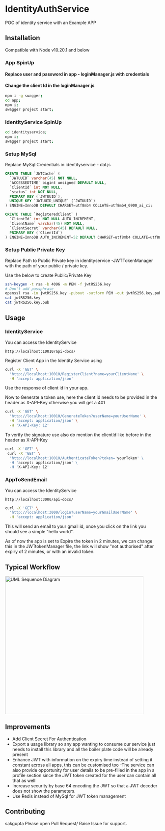 # IdentityAuthService

POC of identity service with an Example APP

## Installation
Compatible with Node v10.20.1 and below

### App SpinUp
#### Replace user and password in app - loginManager.js with credentials 
#### Change the client Id in the loginManager.js
```bash
npm i -g swagger;
cd app;
npm i;
swagger project start;
```
### IdentityService SpinUp
```bash
cd identityservice;
npm i;
swagger project start;
```

###  Setup MySql 
Replace MySql Credentials in identityservice - dal.js
```sql
CREATE TABLE `JWTCache` (
  `JWTUUID` varchar(45) NOT NULL,
  `ACCESSEDTIME` bigint unsigned DEFAULT NULL,
  `ClientId` int NOT NULL,
  `status` int NOT NULL,
  PRIMARY KEY (`JWTUUID`),
  UNIQUE KEY `JWTUUID_UNIQUE` (`JWTUUID`)
) ENGINE=InnoDB DEFAULT CHARSET=utf8mb4 COLLATE=utf8mb4_0900_ai_ci;

CREATE TABLE `RegisteredClient` (
  `ClientId` int NOT NULL AUTO_INCREMENT,
  `ClientName` varchar(45) NOT NULL,
  `ClientSecret` varchar(45) DEFAULT NULL,
  PRIMARY KEY (`ClientId`)
) ENGINE=InnoDB AUTO_INCREMENT=52 DEFAULT CHARSET=utf8mb4 COLLATE=utf8mb4_0900_ai_ci;
```

### Setup Public Private Key
Replace Path to Public Private key in identityservice -JWTTokenManager with the path of your public / private key.

Use the below to create Public/Private Key 
```bash
ssh-keygen -t rsa -b 4096 -m PEM -f jwtRS256.key
# Don't add passphrase
openssl rsa -in jwtRS256.key -pubout -outform PEM -out jwtRS256.key.pub
cat jwtRS256.key
cat jwtRS256.key.pub
```

## Usage
### IdentityService
You can access the IdentityService
```code
http://localhost:10010/api-docs/
```

Register Client App in the Identity Service using 
```bash
curl -X 'GET' \
  'http://localhost:10010/RegisterClient?name=yourClientName' \
  -H 'accept: application/json'
```
Use the response of client id in your app.

Now to Generate a token use, here the client id needs to be provided in the header as X-API-Key otherwise you will get a 401
```bash
curl -X 'GET' \
  'http://localhost:10010/GenerateToken?userName=yourUserName' \
  -H 'accept: application/json' \
  -H 'X-API-Key: 12'
```

To verify the signature use also do mention the clientId like before in the header as X-API-Key
```bash
curl -X 'GET' \
 curl -X 'GET' \
  'http://localhost:10010/AuthenticateToken?token='yourToken' \
  -H 'accept: application/json' \
  -H 'X-API-Key: 12'
```
### AppToSendEmail

You can access the IdentityService
```code
http://localhost:3000/api-docs/
```

```bash
curl -X 'GET' \
  'http://localhost:3000/login?userName=yourGmailUserName' \
  -H 'accept: application/json'
```

This will send an email to your gmail id, once you click on the link you should see a simple "hello world".

As of now the app is set to Expire the token in 2 minutes, we can change this in the JWTtokenManager file, the link will show "not authorised" after expiry of 2 minutes, or with an invalid token.

## Typical Workflow
<img width="450" alt="UML Sequence Diagram" src="https://user-images.githubusercontent.com/100079612/155014213-3722d10c-b04a-46ae-ae76-6d371e21d17b.png">

## Improvements

- Add Client Secret For Authentication
- Export a usage library so any app wanting to consume our service just needs to install this library and all the boiler plate code will be already present
- Enhance JWT with information on the expiry time instead of setting it constant across all apps, this can
be customised too
-The service can also provide opportunity for user details to be pre-filled in the app in a profile section since the JWT token created for the user can contain all that as well
- Increase security by base 64 encoding the JWT so that a JWT decoder does not show the parameters.
- Use Redis instead of MySql for JWT token management
 


## Contributing
sakgupta
Please open Pull Request/ Raise Issue for support.
